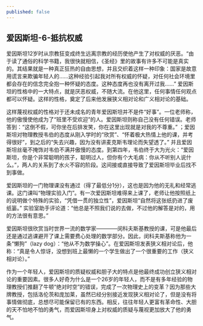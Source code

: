 ```yaml
---
published: false
---
```

## 爱因斯坦-6-抵抗权威

爱因斯坦12岁时从宗教狂变成终生远离宗教的经历使他产生了对权威的厌恶。“由于读了通俗的科学书籍，我很快就相信，《圣经》里的故事有许多不可能是真实的。其结果就是一种真正狂热的自由思想，并且交织着这样一种印象：国家是故意用谎言来欺骗年轻人的……这种经验引起我对所有权威的怀疑，对任何社会环境里都会存在的信念完全抱一种怀疑的态度。这种态度再也没有离开过我……” 爱因斯坦的性格中的一大特点，就是厌恶权威，不随大流。在他这里，任何事情任何观点都可以怀疑。这样的性格，奠定了后来他发展狭义相对论和广义相对论的基础。

这样蔑视权威的性格对于还未成名的青年爱因斯坦并不是件“好事”。一位老师称，他的傲慢使他成为了“班里不受欢迎”的人。爱因斯坦则称自己没有任何错误。老师答到：“这倒不假，可你坐在后排发笑，你在这里出现就是对我的不尊重。” ；爱因斯坦对物理教授韦伯的态度从刚入学时的“欣赏”、“怀着极大热情上他的课，并考得很好”，到之后的“失去兴趣，因为没有讲麦克斯韦理论而失望透了。” 并且爱因斯坦丝毫不掩饰对韦伯不满并傲慢的态度。到第四年，韦伯终于大为光火：“爱因斯坦，你是个非常聪明的孩子，聪明过人，但你有个大毛病：你从不听别人说什么。”，两人的关系到了水火不容的阶段。这间接或直接导致了爱因斯坦毕业后找不到事做。

爱因斯坦的一门物理课没有通过（得了最低分1分），这也是因为他的无礼和经常逃课。这门课叫“物理实验入门”。有一次爱因斯坦难得来上课了，老师让他按照纸上的说明做个特殊的实验，“凭借一贯的独立性”，爱因斯坦“自然将这张纸扔进了废纸篓。” 实验室助手评论道：“他总是不照我们说的去做，不过他的解答是对的，用的方法很有意思。”

爱因斯坦很欣赏当时世界一流的数学家————闵科夫斯基教授的课，可是他最后还是通过逃课避开了课上需要费心处理的数学部分。因此，闵科夫斯基称他为一条“懒狗”（lazy dog）：“他从不为数学操心”。在爱因斯坦发表狭义相对论后，他称：“真是令人惊讶，没想到班上最懒的一个学生做出了一个很重要的工作（狭义相对论）。”

作为一个年轻人，爱因斯坦的质疑权威和胆子大的特点是他最终成功创立狭义相对论的重要因素。很多人好奇为什么是一个26岁的年轻人，而不是有多年经验的物理教授们推翻了牛顿“绝对时空”的错误，完成了一次物理史上的变革？因为那些大牌教授，包括洛伦茨和庞加莱，虽然已经分别接近发现狭义相对论了，但是没有将事情做彻底，总想尽可能保留已有的东西。相反，往往年轻人更富有革命性、大胆的天不怕地不怕的勇气，而爱因斯坦身上对权威的质疑与蔑视更加放大了他的勇气。

